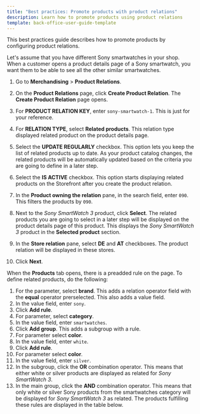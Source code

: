 ```yaml
---
title: "Best practices: Promote products with product relations"
description: Learn how to promote products using product relations
template: back-office-user-guide-template
---
```


This best practices guide describes how to promote products by configuring product relations.

Let's assume that you have different Sony smartwatches in your shop. When a customer opens a product details page of a Sony smartwatch, you want them to be able to see all the other similar smartwatches.

1. Go to **Merchandising** > **Product Relations**.
2. On the **Product Relations** page, click **Create Product Relation**.
    The **Create Product Relation** page opens.
3. For **PRODUCT RELATION KEY**, enter `sony-smartwatch-1`.
    This is just for your reference.
4. For **RELATION TYPE**, select **Related products**.
    This relation type displayed related product on the product details page.
5. Select the **UPDATE REGULARLY** checkbox.
    This option lets you keep the list of related products up to date. As your product catalog changes, the related products will be automatically updated based on the criteria you are going to define in a later step.
6. Select the **IS ACTIVE** checkbox.
    This option starts displaying related products on the Storefront after you create the product relation.
7. In the **Product owning the relation** pane, in the search field, enter `090`.
    This filters the products by `090`.
8. Next to the *Sony SmartWatch 3* product, click **Select**. The related products you are going to select in a later step will be displayed on the product details page of this product.
    This displays the *Sony SmartWatch 3* product in the **Selected product** section.

9. In the **Store relation** pane, select **DE** and **AT** checkboxes. The product relation will be displayed in these stores.

10.  Click **Next**.


When the **Products** tab opens, there is a preadded rule on the page. To define related products, do the following:

1. For the parameter, select **brand**.
    This adds a relation operator field with the **equal** operator prerselected. This also adds a value field.
2. In the value field, enter `sony`.
3. Click **Add rule**.
4. For parameter, select **category**.
5. In the value field, enter `smartwatches`.
6. Click **Add group**.
    This adds a subgroup with a rule.
7. For parameter select **color**.
8. In the value field, enter `white`.
9. Click **Add rule**.
10. For parameter select **color**.
11. In the value field, enter `silver`.
12. In the subgroup, click the **OR** combination operator.
    This means that either white or silver products are displayed as related for *Sony SmartWatch 3*.
13. In the main group, click the **AND** combination operator.
    This means that only white or silver Sony products from the smartwatches category will be displayed for *Sony SmartWatch 3* as related. The products fulfilling these rules are displayed in the table below.
